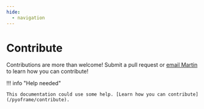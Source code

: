 ```yaml
---
hide:
  - navigation
---
```

# Contribute

Contributions are more than welcome! Submit a pull request or [email Martin](mailto:machstg@gmail.com) to learn how you can contribute!

!!! info "Help needed"

    This documentation could use some help. [Learn how you can contribute](/pyoframe/contribute).